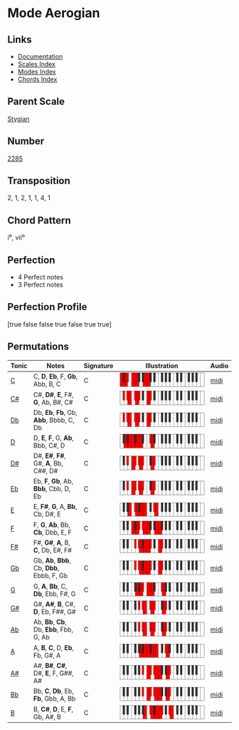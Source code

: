 # Mode Aerogian

## Links

- [Documentation](README.md)
- [Scales Index](Scales.md)
- [Modes Index](Modes.md)
- [Chords Index](Chords.md)

## Parent Scale

[Stygian](ScaleStygian.md)

## Number

[2285](https://ianring.com/musictheory/scales/2285)

## Transposition

2, 1, 2, 1, 1, 4, 1

## Chord Pattern

i⁰, vii⁰

## Perfection

- 4 Perfect notes
- 3 Perfect notes

## Perfection Profile

[true false false true false true true]

## Permutations

| Tonic | Notes | Signature | Illustration | Audio |
|-------|-------|-----------|--------------|-------|
| [C](ModeCNaturalAerogian.md) | C, **D**, **Eb**, F, **Gb**, Abb, B, C | C | ![CNaturalAerogian](ModeCNaturalAerogian.png) | [midi](https://github.com/edipermadi/music/blob/main/docs/ModeCNaturalAerogian.mid?raw=true) |
| [C#](ModeCSharpAerogian.md) | C#, **D#**, **E**, F#, **G**, Ab, B#, C# | C | ![CSharpAerogian](ModeCSharpAerogian.png) | [midi](https://github.com/edipermadi/music/blob/main/docs/ModeCSharpAerogian.mid?raw=true) |
| [Db](ModeDFlatAerogian.md) | Db, **Eb**, **Fb**, Gb, **Abb**, Bbbb, C, Db | C | ![DFlatAerogian](ModeDFlatAerogian.png) | [midi](https://github.com/edipermadi/music/blob/main/docs/ModeDFlatAerogian.mid?raw=true) |
| [D](ModeDNaturalAerogian.md) | D, **E**, **F**, G, **Ab**, Bbb, C#, D | C | ![DNaturalAerogian](ModeDNaturalAerogian.png) | [midi](https://github.com/edipermadi/music/blob/main/docs/ModeDNaturalAerogian.mid?raw=true) |
| [D#](ModeDSharpAerogian.md) | D#, **E#**, **F#**, G#, **A**, Bb, C##, D# | C | ![DSharpAerogian](ModeDSharpAerogian.png) | [midi](https://github.com/edipermadi/music/blob/main/docs/ModeDSharpAerogian.mid?raw=true) |
| [Eb](ModeEFlatAerogian.md) | Eb, **F**, **Gb**, Ab, **Bbb**, Cbb, D, Eb | C | ![EFlatAerogian](ModeEFlatAerogian.png) | [midi](https://github.com/edipermadi/music/blob/main/docs/ModeEFlatAerogian.mid?raw=true) |
| [E](ModeENaturalAerogian.md) | E, **F#**, **G**, A, **Bb**, Cb, D#, E | C | ![ENaturalAerogian](ModeENaturalAerogian.png) | [midi](https://github.com/edipermadi/music/blob/main/docs/ModeENaturalAerogian.mid?raw=true) |
| [F](ModeFNaturalAerogian.md) | F, **G**, **Ab**, Bb, **Cb**, Dbb, E, F | C | ![FNaturalAerogian](ModeFNaturalAerogian.png) | [midi](https://github.com/edipermadi/music/blob/main/docs/ModeFNaturalAerogian.mid?raw=true) |
| [F#](ModeFSharpAerogian.md) | F#, **G#**, **A**, B, **C**, Db, E#, F# | C | ![FSharpAerogian](ModeFSharpAerogian.png) | [midi](https://github.com/edipermadi/music/blob/main/docs/ModeFSharpAerogian.mid?raw=true) |
| [Gb](ModeGFlatAerogian.md) | Gb, **Ab**, **Bbb**, Cb, **Dbb**, Ebbb, F, Gb | C | ![GFlatAerogian](ModeGFlatAerogian.png) | [midi](https://github.com/edipermadi/music/blob/main/docs/ModeGFlatAerogian.mid?raw=true) |
| [G](ModeGNaturalAerogian.md) | G, **A**, **Bb**, C, **Db**, Ebb, F#, G | C | ![GNaturalAerogian](ModeGNaturalAerogian.png) | [midi](https://github.com/edipermadi/music/blob/main/docs/ModeGNaturalAerogian.mid?raw=true) |
| [G#](ModeGSharpAerogian.md) | G#, **A#**, **B**, C#, **D**, Eb, F##, G# | C | ![GSharpAerogian](ModeGSharpAerogian.png) | [midi](https://github.com/edipermadi/music/blob/main/docs/ModeGSharpAerogian.mid?raw=true) |
| [Ab](ModeAFlatAerogian.md) | Ab, **Bb**, **Cb**, Db, **Ebb**, Fbb, G, Ab | C | ![AFlatAerogian](ModeAFlatAerogian.png) | [midi](https://github.com/edipermadi/music/blob/main/docs/ModeAFlatAerogian.mid?raw=true) |
| [A](ModeANaturalAerogian.md) | A, **B**, **C**, D, **Eb**, Fb, G#, A | C | ![ANaturalAerogian](ModeANaturalAerogian.png) | [midi](https://github.com/edipermadi/music/blob/main/docs/ModeANaturalAerogian.mid?raw=true) |
| [A#](ModeASharpAerogian.md) | A#, **B#**, **C#**, D#, **E**, F, G##, A# | C | ![ASharpAerogian](ModeASharpAerogian.png) | [midi](https://github.com/edipermadi/music/blob/main/docs/ModeASharpAerogian.mid?raw=true) |
| [Bb](ModeBFlatAerogian.md) | Bb, **C**, **Db**, Eb, **Fb**, Gbb, A, Bb | C | ![BFlatAerogian](ModeBFlatAerogian.png) | [midi](https://github.com/edipermadi/music/blob/main/docs/ModeBFlatAerogian.mid?raw=true) |
| [B](ModeBNaturalAerogian.md) | B, **C#**, **D**, E, **F**, Gb, A#, B | C | ![BNaturalAerogian](ModeBNaturalAerogian.png) | [midi](https://github.com/edipermadi/music/blob/main/docs/ModeBNaturalAerogian.mid?raw=true) |
